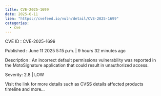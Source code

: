 ```yaml
---
title: CVE-2025-1699
date: 2025-6-11
lien: "https://cvefeed.io/vuln/detail/CVE-2025-1699"
categories:
  - cve
---
```


CVE ID : CVE-2025-1699

Published :  June 11
2025
5:15 p.m. | 9 hours
32 minutes ago

Description : An incorrect default permissions vulnerability was reported in the MotoSignature application that could result in unauthorized access.

Severity: 2.8 | LOW

Visit the link for more details
such as CVSS details
affected products
timeline
and more...
